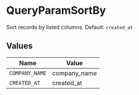 # QueryParamSortBy

Sort records by listed columns. Default: `created_at`


## Values

| Name           | Value          |
| -------------- | -------------- |
| `COMPANY_NAME` | company_name   |
| `CREATED_AT`   | created_at     |
